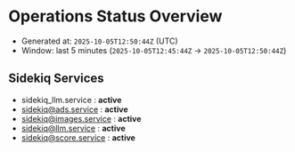 # Operations Status Overview

- Generated at: `2025-10-05T12:50:44Z` (UTC)
- Window: last 5 minutes (`2025-10-05T12:45:44Z` → `2025-10-05T12:50:44Z`)

## Sidekiq Services
- sidekiq_llm.service : **active**
- sidekiq@ads.service : **active**
- sidekiq@images.service : **active**
- sidekiq@llm.service : **active**
- sidekiq@score.service : **active**

